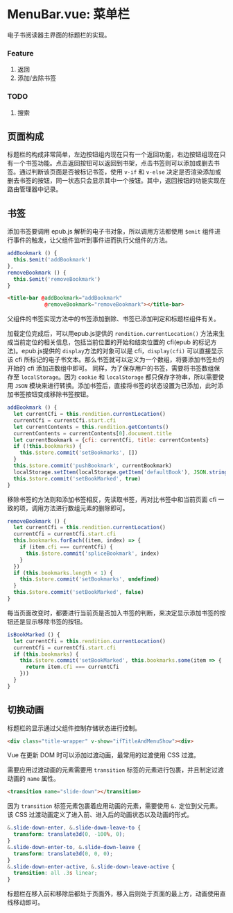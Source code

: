 # MenuBar.vue: 菜单栏

电子书阅读器主界面的标题栏的实现。

### Feature

1. 返回
2. 添加/去除书签

### TODO

1. 搜索

## 页面构成

标题栏的构成非常简单，左边按钮组内现在只有一个返回功能，右边按钮组现在只有一个书签功能。点击返回按钮可以返回到书架，点击书签则可以添加或删去书签。通过判断该页面是否被标记书签，使用 `v-if` 和 `v-else` 决定是否渲染添加或删去书签的按钮，同一状态只会显示其中一个按钮。其中，返回按钮的功能实现在路由管理器中记录。

## 书签

添加书签要调用 epub.js 解析的电子书对象，所以调用方法都使用 `$emit` 组件进行事件的触发，让父组件监听到事件进而执行父组件的方法。

```javascript
addBookmark () {
  this.$emit('addBookmark')
},
removeBookmark () {
  this.$emit('removeBookmark')
}
```

```html
<title-bar @addBookmark="addBookmark"
            @removeBookmark="removeBookmark"></title-bar>
```

父组件的书签实现方法中的书签添加删除、书签已添加判定和标题栏组件有关。

加载定位完成后，可以用epub.js提供的 `rendition.currentLocation()` 方法来生成当前定位的相关信息，包括当前位置的开始和结束位置的 cfi(epub 的标记方法)。epub.js提供的 `display`方法的对象可以是 cfi，`display(cfi)` 可以直接显示该 cfi 所标记的电子书文本。那么书签就可以定义为一个数组，将要添加书签处的开始的 cfi 添加进数组中即可。 同样，为了保存用户的书签，需要将书签数组保存至 `localStorage`。因为 `cookie` 和 `localStorage` 都只保存字符串，所以需要使用 `JSON` 模块来进行转换。添加书签后，直接将书签的状态设置为已添加，此时添加书签按钮变成移除书签按钮。

```javascript
addBookmark () {
  let currentCfi = this.rendition.currentLocation()
  currentCfi = currentCfi.start.cfi
  let currentContents = this.rendition.getContents()
  currentContents = currentContents[0].document.title
  let currentBookmark = {cfi: currentCfi, title: currentContents}
  if (!this.bookmarks) {
    this.$store.commit('setBookmarks', [])
  }
  this.$store.commit('pushBookmark', currentBookmark)
  localStorage.setItem(localStorage.getItem('defaultBook'), JSON.stringify(this.bookmarks))
  this.$store.commit('setBookMarked', true)
}
```

移除书签的方法则和添加书签相反，先读取书签，再对比书签中和当前页面 cfi 一致的项，调用方法进行数组元素的删除即可。

```javascript
removeBookmark () {
  let currentCfi = this.rendition.currentLocation()
  currentCfi = currentCfi.start.cfi
  this.bookmarks.forEach((item, index) => {
    if (item.cfi === currentCfi) {
      this.$store.commit('spliceBookmark', index)
    }
  })
  if (this.bookmarks.length < 1) {
    this.$store.commit('setBookmarks', undefined)
  }
  this.$store.commit('setBookMarked', false)
}
```

每当页面改变时，都要进行当前页是否加入书签的判断，来决定显示添加书签的按钮还是显示移除书签的按钮。

```javascript
isBookMarked () {
  let currentCfi = this.rendition.currentLocation()
  currentCfi = currentCfi.start.cfi
  if (this.bookmarks) {
    this.$store.commit('setBookMarked', this.bookmarks.some(item => {
      return item.cfi === currentCfi
    }))
  }
}
```

## 切换动画

标题栏的显示通过父组件控制存储状态进行控制。

```html
<div class="title-wrapper" v-show="ifTitleAndMenuShow"><div>
```

Vue 在更新 DOM 时可以添加过渡动画，最常用的过渡使用 CSS 过渡。

需要应用过渡动画的元素需要用 `transition` 标签的元素进行包裹，并且制定过渡动画的 `name` 属性。

```html
<transition name="slide-down"></transition>
```

因为 `transition` 标签元素包裹着应用动画的元素，需要使用 `&.` 定位到父元素。该 CSS 过渡动画定义了进入前、进入后的动画状态以及动画的形式。

```css
&.slide-down-enter, &.slide-down-leave-to {
  transform: translate3d(0, -100%, 0);
}
&.slide-down-enter-to, &.slide-down-leave {
  transform: translate3d(0, 0, 0);
}
&.slide-down-enter-active, &.slide-down-leave-active {
  transition: all .3s linear;
}
```

标题栏在移入前和移除后都处于页面外，移入后则处于页面的最上方，动画使用直线移动即可。

